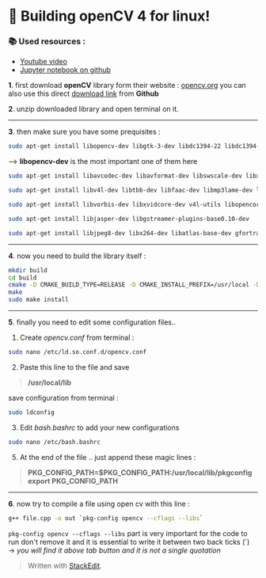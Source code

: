 ﻿
#   :pushpin:  Building openCV 4 for linux!
###   :books: Used resources :
* [Youtube video](https://www.youtube.com/watch?v=DRH-EaIhOlc&list=PLS1lqxOwNjOaEFHEhbU_5uUZwrUquKTwZ)
* [Jupyter notebook on github](https://github.com/cesco345/StemApks/blob/master/TutorialsNotebook%20(1).ipynb)


**1**.  first download **openCV** library form their website :
[opencv.org](https://opencv.org/opencv-4-3-0/)
 you can also use this direct [download link](https://github.com/opencv/opencv/archive/4.3.0.zip) from **Github**
 
**2**. unzip downloaded library and open terminal on it.

---
**3**.  then make sure you have some prequisites  :
```bash
sudo apt-get install libopencv-dev libgtk-3-dev libdc1394-22 libdc1394-22-dev libjpeg-dev libpng12-dev 
```
>
--> **libopencv-dev** is the most important one of them here
```bash
sudo apt-get install libavcodec-dev libavformat-dev libswscale-dev libxine2-dev libgstreamer0.10-dev 

sudo apt-get install libv4l-dev libtbb-dev libfaac-dev libmp3lame-dev libtheora-dev 

sudo apt-get install libvorbis-dev libxvidcore-dev v4l-utils libopencore-amrnb-dev libopencore-amrwb-dev

sudo apt-get install libjasper-dev libgstreamer-plugins-base0.10-dev

sudo apt-get install libjpeg8-dev libx264-dev libatlas-base-dev gfortran
```
---
**4**. now you need to build the library itself :
```bash
mkdir build
cd build
cmake -D CMAKE_BUILD_TYPE=RELEASE -D CMAKE_INSTALL_PREFIX=/usr/local -D WITH_V4L=ON . .
make
sudo make install
```
---
**5**. finally you need to edit some configuration files..
1.  Create *opencv.conf* from terminal :
```bash
sudo nano /etc/ld.so.conf.d/opencv.conf
```
2. Paste this line to the file and save
 >**/usr/local/lib**
 
 save configuration from terminal :
```bash
sudo ldconfig
```
3. Edit *bash.bashrc* to add your new configurations
```bash
sudo nano /etc/bash.bashrc
```
5. At the end of the file .. just append these magic lines :
>**PKG_CONFIG_PATH=$PKG_CONFIG_PATH:/usr/local/lib/pkgconfig
export PKG_CONFIG_PATH**
---
**6**. now try to compile a file using open cv with this line :
```bash
g++ file.cpp -o out `pkg-config opencv --cflags --libs`
```
`pkg-config opencv --cflags --libs` part is very important for the code to run don't remove it and it is essential to write it between two back ticks (\`)  
-> *you will find it above tab button and it is not a single quotation*

> Written with [StackEdit](https://stackedit.io/).
